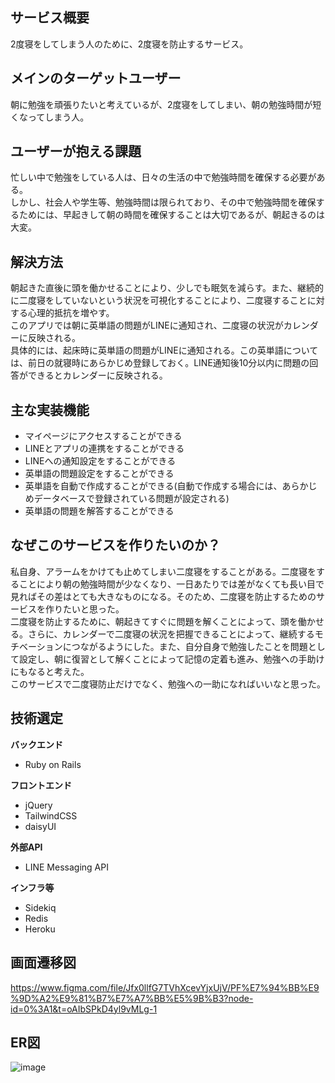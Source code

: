 ## サービス概要

2度寝をしてしまう人のために、2度寝を防止するサービス。

## メインのターゲットユーザー

朝に勉強を頑張りたいと考えているが、2度寝をしてしまい、朝の勉強時間が短くなってしまう人。

## ユーザーが抱える課題

忙しい中で勉強をしている人は、日々の生活の中で勉強時間を確保する必要がある。  
しかし、社会人や学生等、勉強時間は限られており、その中で勉強時間を確保するためには、早起きして朝の時間を確保することは大切であるが、朝起きるのは大変。

## 解決方法

朝起きた直後に頭を働かせることにより、少しでも眠気を減らす。また、継続的に二度寝をしていないという状況を可視化することにより、二度寝することに対する心理的抵抗を増やす。  
このアプリでは朝に英単語の問題がLINEに通知され、二度寝の状況がカレンダーに反映される。  
具体的には、起床時に英単語の問題がLINEに通知される。この英単語については、前日の就寝時にあらかじめ登録しておく。LINE通知後10分以内に問題の回答ができるとカレンダーに反映される。

## 主な実装機能

- マイページにアクセスすることができる
- LINEとアプリの連携をすることができる
- LINEへの通知設定をすることができる  
- 英単語の問題設定をすることができる
- 英単語を自動で作成することができる(自動で作成する場合には、あらかじめデータベースで登録されている問題が設定される)
- 英単語の問題を解答することができる

## なぜこのサービスを作りたいのか？

私自身、アラームをかけても止めてしまい二度寝をすることがある。二度寝をすることにより朝の勉強時間が少なくなり、一日あたりでは差がなくても長い目で見ればその差はとても大きなものになる。そのため、二度寝を防止するためのサービスを作りたいと思った。  
二度寝を防止するために、朝起きてすぐに問題を解くことによって、頭を働かせる。さらに、カレンダーで二度寝の状況を把握できることによって、継続するモチベーションにつながるようにした。また、自分自身で勉強したことを問題として設定し、朝に復習として解くことによって記憶の定着も進み、勉強への手助けにもなると考えた。  
このサービスで二度寝防止だけでなく、勉強への一助になればいいなと思った。

## 技術選定

**バックエンド**
- Ruby on Rails

**フロントエンド**
- jQuery
- TailwindCSS
- daisyUI

**外部API**
- LINE Messaging API

**インフラ等**
- Sidekiq
- Redis
- Heroku


## 画面遷移図

https://www.figma.com/file/Jfx0llfG7TVhXcevYjxUjV/PF%E7%94%BB%E9%9D%A2%E9%81%B7%E7%A7%BB%E5%9B%B3?node-id=0%3A1&t=oAIbSPkD4yl9vMLg-1

## ER図

![image](https://github.com/ekoki/nidonenne/assets/78673091/2d864108-476d-46f7-bfd9-99249dc370fe)
